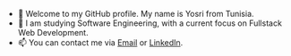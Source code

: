 - 👋 Welcome to my GitHub profile. My name is Yosri from Tunisia.
- 👀 I am studying Software Engineering, with a current focus on Fullstack Web Development.        
- 📫 You can contact me via [Email](mailto:yosrii.jemaiii@gmail.com) or [LinkedIn](https://www.linkedin.com/in/yosri-jemai-2k01).
  

<!---
Yosri-Jemai/Yosri-Jemai is a ✨ special ✨ repository because its `README.md` (this file) appears on your GitHub profile.
You can click the Preview link to take a look at your changes.
--->
